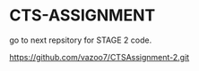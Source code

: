 # CTS-ASSIGNMENT

go to next repsitory for STAGE 2 code.

https://github.com/vazoo7/CTSAssignment-2.git
